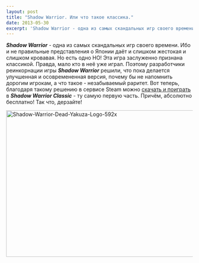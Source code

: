 ```yaml
---
layout: post
title: "Shadow Warrior. Или что такое классика."
date: 2013-05-30
excerpt: 'Shadow Warrior - одна из самых скандальных игр своего времени. Ибо и не правильные представления о Японии даёт и слишком жестокая и слишком кровавая. Но есть одно НО! Эта игра заслуженно признана классикой...'
---
```


<em><strong>Shadow Warrior</strong></em> - одна из самых скандальных игр своего времени. Ибо и не правильные представления о Японии даёт и слишком жестокая и слишком кровавая. Но есть одно НО! Эта игра заслуженно признана классикой. Правда, мало кто в неё уже играл. Поэтому разработчики реинкорнации игры <em><strong>Shadow Warrior</strong></em> решили, что пока делается улучшенная и осовремененная версия, почему бы не напомнить дорогим игрокам, а что такое - незабываемый раритет. Вот теперь, благодаря такому решению в сервисе Steam можно <a href="http://store.steampowered.com/app/238070/">скачать и поиграть</a> в <em><strong>Shadow Warrior Classic</strong> </em>- ту самую первую часть. Причём, абсолютно бесплатно! Так что, дерзайте!

<a href="http://gamersoul.ru/wp-content/uploads/2013/05/Shadow-Warrior-Dead-Yakuza-Logo-592x.jpg"><img class="size-full wp-image-2463 aligncenter" alt="Shadow-Warrior-Dead-Yakuza-Logo-592x" src="http://gamersoul.ru/wp-content/uploads/2013/05/Shadow-Warrior-Dead-Yakuza-Logo-592x.jpg" width="592" height="394" /></a>

&nbsp;